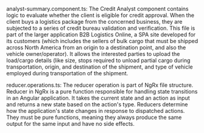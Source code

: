 
analyst-summary.component.ts: 
The Credit Analyst component contains logic to evaluate whether the client is eligible for credit approval. When the client buys a logistics package from the concerned business, they are subjected to a series of credit bureau validation and verification. This file is part of the larger application B2B Logistics Online, a SPA site developed for its customers (which includes the sellers of bulk cargo that must be shipped across North America from an origin to a destination point, and also the vehicle owner/operator). It allows the interested parties to upload the load/cargo details (like size, stops required to unload partial cargo during transportation, origin, and destination of the shipment, and type of vehicle employed during transportation of the shipment.

reducer.operations.ts: 
The reducer operation is part of NgRx file structure. Reducer in NgRx is a pure function responsible for handling state transitions in an Angular application. It takes the current state and an action as input and returns a new state based on the action's type. Reducers determine how the application's state changes in response to dispatched actions. They must be pure functions, meaning they always produce the same output for the same input and have no side effects.

 
